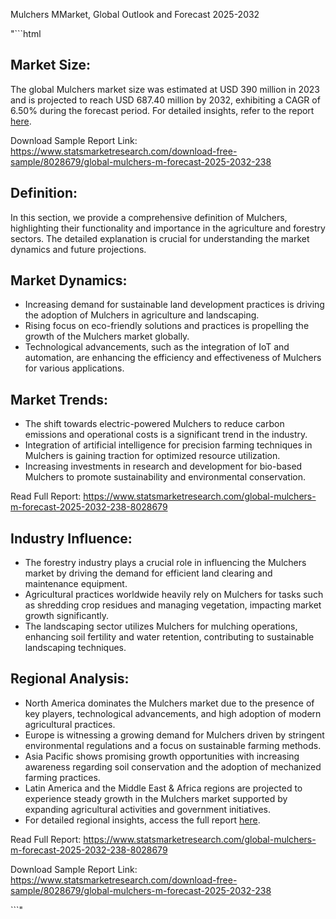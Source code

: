 Mulchers MMarket, Global Outlook and Forecast 2025-2032

"```html
<h2>Market Size:</h2>
<p>The global Mulchers market size was estimated at USD 390 million in 2023 and is projected to reach USD 687.40 million by 2032, exhibiting a CAGR of 6.50% during the forecast period. For detailed insights, refer to the report <a href='https://www.statsmarketresearch.com/global-mulchers-m-forecast-2025-2032-238-8028679'>here</a>.</p>
<p>Download Sample Report Link: <a href='https://www.statsmarketresearch.com/download-free-sample/8028679/global-mulchers-m-forecast-2025-2032-238'>https://www.statsmarketresearch.com/download-free-sample/8028679/global-mulchers-m-forecast-2025-2032-238</a></p>

<h2>Definition:</h2>
<p>In this section, we provide a comprehensive definition of Mulchers, highlighting their functionality and importance in the agriculture and forestry sectors. The detailed explanation is crucial for understanding the market dynamics and future projections.</p>

<h2>Market Dynamics:</h2>
<ul>
<li>Increasing demand for sustainable land development practices is driving the adoption of Mulchers in agriculture and landscaping.</li>
<li>Rising focus on eco-friendly solutions and practices is propelling the growth of the Mulchers market globally.</li>
<li>Technological advancements, such as the integration of IoT and automation, are enhancing the efficiency and effectiveness of Mulchers for various applications.</li>
</ul>

<h2>Market Trends:</h2>
<ul>
<li>The shift towards electric-powered Mulchers to reduce carbon emissions and operational costs is a significant trend in the industry.</li>
<li>Integration of artificial intelligence for precision farming techniques in Mulchers is gaining traction for optimized resource utilization.</li>
<li>Increasing investments in research and development for bio-based Mulchers to promote sustainability and environmental conservation.</li>
</ul>
<p>Read Full Report: <a href='https://www.statsmarketresearch.com/global-mulchers-m-forecast-2025-2032-238-8028679'>https://www.statsmarketresearch.com/global-mulchers-m-forecast-2025-2032-238-8028679</a></p>

<h2>Industry Influence:</h2>
<ul>
<li>The forestry industry plays a crucial role in influencing the Mulchers market by driving the demand for efficient land clearing and maintenance equipment.</li>
<li>Agricultural practices worldwide heavily rely on Mulchers for tasks such as shredding crop residues and managing vegetation, impacting market growth significantly.</li>
<li>The landscaping sector utilizes Mulchers for mulching operations, enhancing soil fertility and water retention, contributing to sustainable landscaping techniques.</li>
</ul>

<h2>Regional Analysis:</h2>
<ul>
<li>North America dominates the Mulchers market due to the presence of key players, technological advancements, and high adoption of modern agricultural practices.</li>
<li>Europe is witnessing a growing demand for Mulchers driven by stringent environmental regulations and a focus on sustainable farming methods.</li>
<li>Asia Pacific shows promising growth opportunities with increasing awareness regarding soil conservation and the adoption of mechanized farming practices.</li>
<li>Latin America and the Middle East & Africa regions are projected to experience steady growth in the Mulchers market supported by expanding agricultural activities and government initiatives.</li>
<li>For detailed regional insights, access the full report <a href='https://www.statsmarketresearch.com/global-mulchers-m-forecast-2025-2032-238-8028679'>here</a>.</li>
</ul>

<p>Read Full Report: <a href='https://www.statsmarketresearch.com/global-mulchers-m-forecast-2025-2032-238-8028679'>https://www.statsmarketresearch.com/global-mulchers-m-forecast-2025-2032-238-8028679</a></p>
<p>Download Sample Report Link: <a href='https://www.statsmarketresearch.com/download-free-sample/8028679/global-mulchers-m-forecast-2025-2032-238'>https://www.statsmarketresearch.com/download-free-sample/8028679/global-mulchers-m-forecast-2025-2032-238</a></p>
```"
